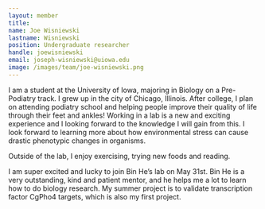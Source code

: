 ```yaml
---
layout: member
title:
name: Joe Wisniewski
lastname: Wisniewski
position: Undergraduate researcher
handle: joewisniewski
email: joseph-wisniewski@uiowa.edu
image: /images/team/joe-wisniewski.png
---
```


I am a student at the University of Iowa, majoring in Biology on a Pre-Podiatry track. I grew up in the city of Chicago, Illinois. After college, I plan on attending podiatry school and helping people improve their quality of life through their feet and ankles! Working in a lab is a new and exciting experience and I looking forward to the knowledge I will gain from this. I look forward to learning more about how environmental stress can cause drastic phenotypic changes in organisms. 

Outside of the lab, I enjoy exercising, trying new foods and reading.

I am super excited and lucky to join Bin He’s lab on May 31st. Bin He is a very outstanding, kind and patient mentor, and he helps me a lot to learn how to do biology research. My summer project is to validate transcription factor CgPho4 targets, which is also my first project. 
